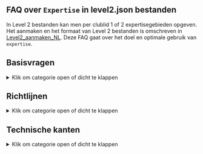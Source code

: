 ## FAQ over `Expertise` in level2.json bestanden

In Level 2 bestanden kan men per clublid 1 of 2 expertisegebieden opgeven.
Het aanmaken en het formaat van Level 2 bestanden is omschreven in
[Level2_aanmaken_NL](https://github.com/vdhamer/Photo-Club-Hub/blob/main/Photo%20Club%20Hub/Documentation/Level2_aanmaken_NL.md).
Deze FAQ gaat over het doel en optimale gebruik van `expertise`.

## Basisvragen

<details><summary>Klik om categorie open of dicht te klappen</summary></p>
<ul>

<li>

### Wat betekent `Expertise` hier?

<details><summary>Klik om antwoord open of dicht te klappen</summary></p>
Hiermee bedoelen we enkele soorten fotografie waar een fotograaf zichzelf in bekwaamd heeft.
Hiermee kan met zien dat b.v. Rob zich toespitsts op "Abstracte" fotografie. 
Het hoofddoel is om Rob en zijn werk eenvoudig te kunnen vinden door "abstract" of "abs" in te typen.
</details></p>

</li><li>

### Waar ziet een gebruiker de gemelde `expertises`?

<details><summary>Klik om antwoord open of dicht te klappen</summary></p>

1. In de HTML/web versie van de app, staan ze vermeld in een kolom "expertisegebieden" in de diverse tabellen met clubleden.
2. In de iOS versie zie je de beschikbare expertises bij iedere fotograaf op het `Portfolio` pagina.
3. In de iOS versie staan de beschikbare expertisegebieden helemaal onderaan de `Namenlijst` pagina.
   Om snel onderaan te komen, zoek op "expertise" of "zzz".
</p>

En op termijn komen er ook zoekfuncties bij:

1. In de HTML versie, moeten de getoonde expertises **klikbare links** worden. Dit brengt je naar een lijst met alle fotografen met die expertise.
2. In de iOS versie, kan men straks **zoeken** op expertisegebied door de eerste paar letters in te tikken in de zoekbalk.
Dus intypen van "zwart" reduceert de lijst tot fotografen die aan "zwart-wit" gekoppeld zijn.
Maar toont ook namen zoals "Kees de Zwart": deze zoekbalk zoekt zowel op naam en op expertise.
3. In de HTML versie, zou er een eigenlijk ook een **aparte pagina** moeten komen met een (klikbare) lijst met alle beschikbare expertisegebieden.
Hiermee kan je zien welke expertisegebieden er zijn, wat de bijbehorende toelichting is,
en hoeveel fotografen in de app hieraan gekoppeld zijn.  
</details></p>

</li><li>

### Wat is de bedoeling eigenlijk?

<details><summary>Klik om antwoord open of dicht te klappen</summary></p>
Stel dat er tien, honderd of zelfs duizend clubs meedoen met gemiddeld 15 leden.
Dan zijn er 150, 1500 of zelfs 15.000 fotografen bekend in de app. 
De app bevat zoekfuncties waarmee je op naam van de fotograaf kunt zoeken.
Hier vind je bekenden mee. Expertisegebieden laat je interessante fotografen zien op basis van hun specialismes.
</details></p>

</li><li>

### Hoeveel expertisegebieden per clublid?

<details><summary>Klik om antwoord open of dicht te klappen</summary></p>
Maximaal twee. Bij meer expertises gaat de app bewust een beetje moeilijk doen.</p>

De gedachte hierachter is dat een zoekopdracht net als bij Google Search vooral relevante resultaten oplevert. 
Mogelijk is niet allemaal de soort "architectuur" waar die je zocht. Maar we willen liefs hebben dat de portfolio's
van architectuurspecialisten vrij duidelijk dit specialism laten zien.
</details></p>

</li><li>

### Kan iemand ook nul Expertises hebben?

<details><summary>Klik om antwoord open of dicht te klappen</summary></p>
Ja. Dat kan drie verschillende redenen hebben:

1. Iemand heeft dus geen duidelijk specialisme ("if fotografeer wat ik zoal tegenkom").
2. Iemand wil - om wat voor reden dan ook - die informatie niet delen.
3. De informatie moet nog door de club nog verzameld en ingevoerd worden.

</details></p>

</li><li>

### Hoeveel en welke expertisegebieden zijn beschikbaar?

<details><summary>Klik om antwoord open of dicht te klappen</summary></p>
In de iOS versie van de app staat alle beschikbare expertisegebieden helemaal onderaan de `Namenlijst` pagina (zoek op "expertise" of "zzz").
Deze lijst is dynamisch (online opgehaald): het kan dat er volgende week een nieuw gebied bijgekomen is. Momenteel zijn het er ruim 20.</p>

De HTML versie krijgt wellicht een extra pagina met diezelfde lijst. 
Verder kan je de actuele lijst (in JSON formaat) [hier](https://github.com/vdhamer/Photo-Club-Hub/blob/main/JSON/root.level0.json) inzien.
</details></p>

</li></ul>

</details></p>

## Richtlijnen

<details><summary>Klik om categorie open of dicht te klappen</summary></p>
<ul>

<li>

### Mag mijn expertise veranderen op de tijd?

<details><summary>Klik om antwoord open of dicht te klappen</summary></p>
Zeker. De gekozen gebieden zijn bedoeld als huidige expertise.
"Ik deel vroeger veel aan macro" zou betekenen dat Macro van de lijst kan.

</details></p>

</li><li>

### Waarom max 2 expertisegebieden per persoon?

<details><summary>Klik om antwoord open of dicht te klappen</summary></p>
De gedachte is dat een zoekopdracht net als bij Google Search vooral relevante resultaten oplevert.
Mischien niet precies de soort "architectuur" waar je in geintereseerd bent.
Maar we willen voorkomen dat je bij een portfolio lang moet bladeren voordat je die enkele verdwaalde architectuurfoto's tegenkomt.</p>

Het is dus _niet_ de bedoeling dat de fotograaf tracht om al zijn werk in een groot aantal bakjes te vangen.
Veel "specialismes" neigt eigenlijk naar "geen expertisegebieden". En dat is ook een valide antwoord.
Sommige fotografen hebben nu eenmaal geen of nog geen herkenbaar specialisme.

</details></p>

</li><li>

### Hoeveel expertisegebieden komen er?

<details><summary>Klik om antwoord open of dicht te klappen</summary></p>
Dat moet blijken. Criteria:</p>

- Wikipedia gebieden t.a.v. fotografieonderwerp ("portret") of techniek ("zwart/wit") zijn hoe dan ook prima.
- Het moet vrij duidelijk zijn wat eronder valt.
- Liefst weinig overlap met bestaande gebieden. "Natuur" is b.v. onhandig als er ook "landschappen" en "wilde dieren" categorieën zijn.
- Er moeten meerdere beoefenaars te verwachten zijn. Maar het hoeven niet veel te zijn.
- Die beoefenaars moeten zichzelf als (amateur)fotografen zien. Bij een eventuele bespreking zou het om de fotografie en niet het gefotografeerde moeten gaan.

Naarmate er meer fotografen aan boord komen, zal de lijst geleidelijk groeien.
We willen proberen onder de 100 te blijven (ook bij veel fotografen) omdat dit anders problemen geeft met 
kiezen en gebruik van "vakjes" (architectuur vs kathedralen). 
</details></p>

</li><li>

### Fijnmazigheid?

<details><summary>Klik om antwoord open of dicht te klappen</summary></p>
Een klein expertisegebied met slechts een handjevol beoefenaars hoeft geen probleem te zijn.
Het is namelijk voor die beoefenaars en geinteresseerden juist extra waardevol. 
  
Dit is net als bij liefhebbers van bijzondere categorieen muziek of boeken.
Maar het is handig als het minimale overlap geeft met andere categorieën.
Het moet echter ook weer niet zo klein is dat er maar 1 persoon belangstelling in heeft. 

Een te grote expertisegebied ("buitenfotografie") levert minder waarde, en geeft kans op oplap met andere categorieën ("landschap", "street").
</details></p>

</li><li>

### Wie beheert de lijst met expertisegebieden?

<details><summary>Klik om antwoord open of dicht te klappen</summary></p>
Vooralsnog de maker(s) van de app. Het is echter een dienstverlening, en men moet voortdurend contact houden met gebruikers.
</details></p>

</li><li>

### Project versus specialisme?

<details><summary>Klik om antwoord open of dicht te klappen</summary></p>
Een langlopend project kan lijken op een expertise: iemand kan er bekend om zijn.
Maar er zijn verschillen: Het project is in principe van tijdelijke aard. 
En een expertise is vaak algemener en kan dus van pas komen bij meerdere projekten.
</details></p>

</li></ul>

</details></p>

## Technische kanten

<details><summary>Klik om categorie open of dicht te klappen</summary></p>
<ul>

<li>

### Meertalige weergave

<details><summary>Klik om antwoord open of dicht te klappen</summary></p>
Erkende expertisegebieden worden in de app weergegeven in het Nederlands of in het Engels.
Als een fotograaf gekoppeld is aan zwart-wit fotografie, wordt dat afhankelijk van omstandigheden als "Zwart-wit" of als "Black & White" weergegeven.
Als de app een onbekend expertisegebied tegenkomt, wordt er niet vertaald. En is er een waarschuwing te zien - mede omdat het en invoerfout kan zijn.
</details></p>

</li><li>

### Een-talige invoer

<details><summary>Klik om antwoord open of dicht te klappen</summary></p>
Bij het koppelen van expertisegebieden aan fotografen gebruik je meestal de Engelse term.
Maar die identificatie (`idString`) kan in principe afwijken van wat er in het Engels getoond wordt.
Dus strict genomen zijn er 3 benaming voor een expertisegebied:</p>

1. een identificatie zoals "Bird", gebruikt on aan te geven welk expertisegebied we bedoelen. Dit zal bijna altijd overeenkomen met (2), maar het hoeft niet:
2. een Engelse weergavetekst zoals "Birds", zoals het getoond wordt aan Engelstalige gebruikers.
3. een Nederlandse weergavetekst zoals "Vogels", zoals het getoond wordt aan Nederlandstalige gebruikers.

</details></p>

</li><li>

### Expertisegebieden en clubs?

<details><summary>Klik om antwoord open of dicht te klappen</summary></p>
Strikt genomen vindt de app dat de expertisegebieden aan een persoon hangen.
En dus niet afhankelijk zijn van de club waar de persoon lid is of was.</p>
  
Maar de expertisegebieden worden door clubs ingevoerd.
Dus een fijnproever kan zich afvragen: "als Jan lid is van Club 1 en Club 2, 
en de beide clubs iets anders invullen voor `Expertise` van Jan, wat doet de app?".

Goede vraag overigens! De lijsten van expertises van Jan vanuit beide clubs worden intern
samengevoegd. Als de lijsten identiek zijn, zie je daar niets van. Als maar een lijst gevuld is,
zie je dat. Als Club 1 meldt "Portret" + "Abstract", termijn Club 2 zegt "Abstract" + "Landschap",
dan gebruikt de app "Portret" + "Abstract" + "Landschap" aan de slag.

Als de gecombineerde lijst te lang is, en Jan nog steeds contact heeft met beide groepen,
mag Jan dat verder regelen. Bijvoorbeeld door de `expertises` bij 1 club weg te halen.
</details></p>

</li><li>

### Teveel expertisegebieden?

<details><summary>Klik om antwoord open of dicht te klappen</summary></p>
Bij 3 of meer expertisegebieden, toont de app "(Teveel Expertises)" op de plek van het 3e element.
Door het aan te raken of te klikken zie je dan een tijdelijke pop-up met de complete lijst met 3 of meer expertises.
Dit moet de club aanmoedigen om het te corrigeren.
</details></p>

</li><li>

### Fouten bij invoeren `expertises`?

<details><summary>Klik om antwoord open of dicht te klappen</summary></p>

Wat gebeurt als een Level 2 bestand een onbekende `expertise` bevat dat niet bekend is in de app?
Voorbeeld: ergens staat "Model" ipv b.v. "Portait".
De app toont dan "Model" - maar met een speciaal groen ikoon.
Het ikoon en bijbehorende 'tooltip' geven aan dat dit op dit moment geen officeele `expertise` is.
De app meldt expliciet dat daardoor geen vertalingen beschikbaar zijn: die zijn er alleen voor de reeds erkende expertisegebieden. 
Dit kan ertoe leiden dat de club de eventuele fout corrigeert of overschakelt naar een verwant erkend expertisegebied.
Maar andere uitkomst is dat "Model" op een gegeven moment gepromoveerd wordt tot een officiële `expertise`: het was zo gek nog niet.
Het groene ikoon en de waarschuwing verdwijnen dan automatisch zodra de app ziet dat "Model" inmiddels een officiële `expertise` is.
</details></p>

</li>
